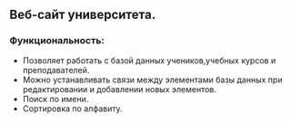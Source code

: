 <h2>Веб-сайт университета.</h2>
<h3>Функциональность:</h3>
<ul>
<li>Позволяет работать с базой данных учеников,учебных курсов и преподавателей.</li>
<li>Можно устанавливать связи между элементами базы данных при редактировании и добавлении новых элементов.</li>
<li>Поиск по имени.</li>
<li>Сортировка по алфавиту.</li>
  </ul>
